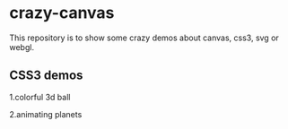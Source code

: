 # crazy-canvas
This repository is to show some crazy demos about canvas, css3, svg or webgl.

## CSS3 demos
1.colorful 3d ball

2.animating planets
